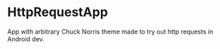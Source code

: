 # HttpRequestApp

App with arbitrary Chuck Norris theme made to try out http requests in Android dev.
